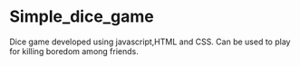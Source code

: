 # Simple_dice_game
Dice game developed using javascript,HTML and CSS. Can be used to play for killing boredom among friends.
